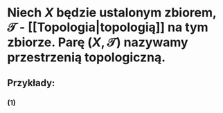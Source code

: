 # Niech $X$ będzie ustalonym zbiorem, $\mathcal{T}$ - [[Topologia|topologią]] na tym zbiorze. Parę $(X,\mathcal{T})$ nazywamy **przestrzenią topologiczną**.
## **Przykłady**:
### (1)
